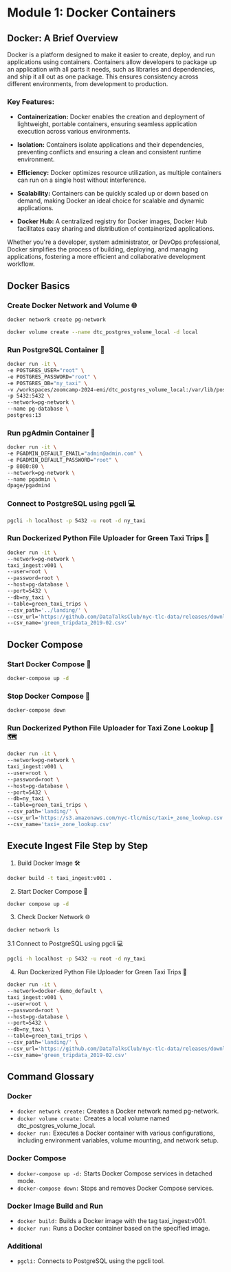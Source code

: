 # Module 1: Docker Containers

## Docker: A Brief Overview

Docker is a platform designed to make it easier to create, deploy, and run applications using containers. Containers allow developers to package up an application with all parts it needs, such as libraries and dependencies, and ship it all out as one package. This ensures consistency across different environments, from development to production.

### Key Features:

- **Containerization:** Docker enables the creation and deployment of lightweight, portable containers, ensuring seamless application execution across various environments.

- **Isolation:** Containers isolate applications and their dependencies, preventing conflicts and ensuring a clean and consistent runtime environment.

- **Efficiency:** Docker optimizes resource utilization, as multiple containers can run on a single host without interference.

- **Scalability:** Containers can be quickly scaled up or down based on demand, making Docker an ideal choice for scalable and dynamic applications.

- **Docker Hub:** A centralized registry for Docker images, Docker Hub facilitates easy sharing and distribution of containerized applications.

Whether you're a developer, system administrator, or DevOps professional, Docker simplifies the process of building, deploying, and managing applications, fostering a more efficient and collaborative development workflow.

## Docker Basics

### Create Docker Network and Volume 🌐

```bash
docker network create pg-network

docker volume create --name dtc_postgres_volume_local -d local
```

### Run PostgreSQL Container 🐘

```bash
docker run -it \
-e POSTGRES_USER="root" \
-e POSTGRES_PASSWORD="root" \
-e POSTGRES_DB="ny_taxi" \
-v /workspaces/zoomcamp-2024-emi/dtc_postgres_volume_local:/var/lib/postgresql/data \
-p 5432:5432 \
--network=pg-network \
--name pg-database \
postgres:13
```

### Run pgAdmin Container 🚀

```bash
docker run -it \
-e PGADMIN_DEFAULT_EMAIL="admin@admin.com" \
-e PGADMIN_DEFAULT_PASSWORD="root" \
-p 8080:80 \
--network=pg-network \
--name pgadmin \
dpage/pgadmin4
```

### Connect to PostgreSQL using pgcli 💻

```bash
pgcli -h localhost -p 5432 -u root -d ny_taxi
```

### Run Dockerized Python File Uploader for Green Taxi Trips 🚖

```bash
docker run -it \
--network=pg-network \
taxi_ingest:v001 \
--user=root \
--password=root \
--host=pg-database \
--port=5432 \
--db=ny_taxi \
--table=green_taxi_trips \
--csv_path='../landing/' \
--csv_url='https://github.com/DataTalksClub/nyc-tlc-data/releases/download/green/green_tripdata_2019-02.csv.gz' \
--csv_name='green_tripdata_2019-02.csv'
```

## Docker Compose

### Start Docker Compose 🚀

```bash
docker-compose up -d
```

### Stop Docker Compose 🛑

```bash
docker-compose down
```

### Run Dockerized Python File Uploader for Taxi Zone Lookup 🚖🗺️

```bash
docker run -it \
--network=pg-network \
taxi_ingest:v001 \
--user=root \
--password=root \
--host=pg-database \
--port=5432 \
--db=ny_taxi \
--table=green_taxi_trips \
--csv_path='landing/' \
--csv_url='https://s3.amazonaws.com/nyc-tlc/misc/taxi+_zone_lookup.csv' \
--csv_name='taxi+_zone_lookup.csv'
```

## Execute Ingest File Step by Step

1. Build Docker Image 🛠️

```bash
docker build -t taxi_ingest:v001 .
```

2. Start Docker Compose 🚀

```bash
docker compose up -d
```

3. Check Docker Network 🌐

```bash
docker network ls
```

3.1 Connect to PostgreSQL using pgcli 💻

```bash
pgcli -h localhost -p 5432 -u root -d ny_taxi
```

4. Run Dockerized Python File Uploader for Green Taxi Trips 🚖

```bash
docker run -it \
--network=docker-demo_default \
taxi_ingest:v001 \
--user=root \
--password=root \
--host=pg-database \
--port=5432 \
--db=ny_taxi \
--table=green_taxi_trips \
--csv_path='landing/' \
--csv_url='https://github.com/DataTalksClub/nyc-tlc-data/releases/download/green/green_tripdata_2019-02.csv.gz' \
--csv_name='green_tripdata_2019-02.csv'
```

## Command Glossary

### Docker

- `docker network create:` Creates a Docker network named pg-network.
- `docker volume create:` Creates a local volume named dtc_postgres_volume_local.
- `docker run:` Executes a Docker container with various configurations, including environment variables, volume mounting, and network setup.

### Docker Compose

- `docker-compose up -d:` Starts Docker Compose services in detached mode.
- `docker-compose down:` Stops and removes Docker Compose services.

### Docker Image Build and Run

- `docker build:` Builds a Docker image with the tag taxi_ingest:v001.
- `docker run:` Runs a Docker container based on the specified image.

### Additional

- `pgcli:` Connects to PostgreSQL using the pgcli tool.
